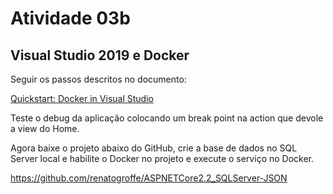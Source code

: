 # Atividade 03b

## Visual Studio 2019 e Docker

Seguir os passos descritos no documento:

[Quickstart: Docker in Visual Studio](https://docs.microsoft.com/pt-br/visualstudio/containers/container-tools?view=vs-2019) 


Teste o debug da aplicação colocando um break point na action que devole a view do Home.

Agora baixe o projeto abaixo do GitHub, crie a base de dados no SQL Server local e habilite o Docker no projeto e execute o serviço no Docker. 

https://github.com/renatogroffe/ASPNETCore2.2_SQLServer-JSON
